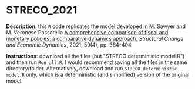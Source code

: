 # STRECO_2021

**Description**: this `R` code replicates the model developed in M. Sawyer and M. Veronese Passarella [A comprehensive comparison of fiscal and monetary policies: a comparative dynamics approach](https://www.sciencedirect.com/science/article/abs/pii/S0954349X2100103X), *Structural Change and Economic Dynamics*, 2021, 59(4), pp. 384-404

**Instructions**: download all the files (but "STRECO deterministic model.R") and then run `Run all.R`. I would recommend saving all the files in the same directory/folder. Alternatively, download and run `STRECO deterministic model.R` only, which is a deterministic (and simplified) version of the original model. 
